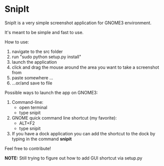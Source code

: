 # SnipIt
SnipIt is a very simple screenshot application for GNOME3 environment.

It's meant to be simple and fast to use.


How to use:

1. navigate to the src folder
2. run "sudo python setup.py install"
2. launch the application
3. click and drag the mouse around the area you want to take a screenshot from
4. paste somewhere ...
5.  ...or/and save to file

Possible ways to launch the app on GNOME3:

1. Command-line:
    - open terminal 	
    - type snipit
2. GNOME quick command line shortcut (my favorite):
    - ALT+F2	
    - type snipit
3. If you have a dock application you can add the shortcut to the dock by typing in the command **snipit** 


Feel free to contribute!

**NOTE:** Still trying to figure out how to add GUI shortcut via setup.py
